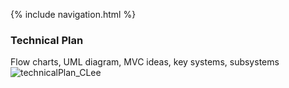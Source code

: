 {% include navigation.html %}

### Technical Plan
Flow charts, UML diagram, MVC ideas, key systems, subsystems
![technicalPlan_CLee](https://user-images.githubusercontent.com/85912471/159066916-eb1f8f11-ee4c-4ec0-a7c6-3f9518d09e57.jpg)
